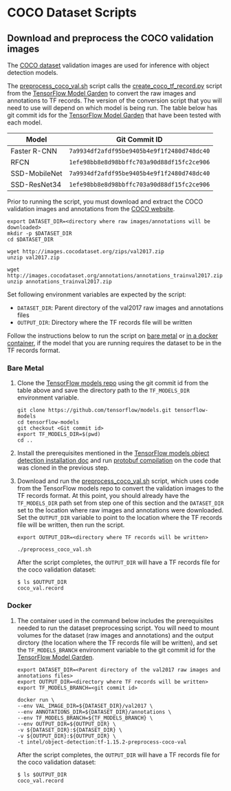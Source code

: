 # COCO Dataset Scripts

## Download and preprocess the COCO validation images

The [COCO dataset](http://cocodataset.org/#home) validation images are used
for inference with object detection models.

The [preprocess_coco_val.sh](preprocess_coco_val.sh) script calls the
[create_coco_tf_record.py](https://github.com/tensorflow/models/blob/1efe98bb8e8d98bbffc703a90d88df15fc2ce906/research/object_detection/dataset_tools/create_coco_tf_record.py)
script from the [TensorFlow Model Garden](https://github.com/tensorflow/models)
to convert the raw images and annotations to TF records. The version of
the conversion script that you will need to use will depend on which
model is being run. The table below has git commit ids for the
[TensorFlow Model Garden](https://github.com/tensorflow/models) that have
been tested with each model.

| Model | Git Commit ID |
|-------|---------|
| Faster R-CNN | `7a9934df2afdf95be9405b4e9f1f2480d748dc40` |
| RFCN | `1efe98bb8e8d98bbffc703a90d88df15fc2ce906` |
| SSD-MobileNet | `7a9934df2afdf95be9405b4e9f1f2480d748dc40` |
| SSD-ResNet34 | `1efe98bb8e8d98bbffc703a90d88df15fc2ce906` |

Prior to running the script, you must download and extract the COCO
validation images and annotations from the
[COCO website](https://cocodataset.org/#download).
```
export DATASET_DIR=<directory where raw images/annotations will be downloaded>
mkdir -p $DATASET_DIR
cd $DATASET_DIR

wget http://images.cocodataset.org/zips/val2017.zip
unzip val2017.zip

wget http://images.cocodataset.org/annotations/annotations_trainval2017.zip
unzip annotations_trainval2017.zip
```

Set following environment variables are expected by the script:
* `DATASET_DIR`: Parent directory of the val2017 raw images and annotations files
* `OUTPUT_DIR`: Directory where the TF records file will be written

Follow the instructions below to run the script on
[bare metal](#bare-metal) or [in a docker container](#docker), if the
model that you are running requires the dataset to be in the TF records
format.

### Bare Metal

1. Clone the [TensorFlow models repo](https://github.com/tensorflow/models)
   using the git commit id from the table above and save the directory path to the
   `TF_MODELS_DIR` environment variable.

   ```
   git clone https://github.com/tensorflow/models.git tensorflow-models
   cd tensorflow-models
   git checkout <Git commit id>
   export TF_MODELS_DIR=$(pwd)
   cd ..
   ```

2. Install the prerequisites mentioned in the
   [TensorFlow models object detection installation doc](https://github.com/tensorflow/models/blob/v2.3.0/research/object_detection/g3doc/installation.md#dependencies)
   and run [protobuf compilation](https://github.com/tensorflow/models/blob/v2.3.0/research/object_detection/g3doc/installation.md#protobuf-compilation)
   on the code that was cloned in the previous step.

3. Download and run the [preprocess_coco_val.sh](preprocess_coco_val.sh)
   script, which uses code from the TensorFlow models repo to convert the
   validation images to the TF records format. At this point, you should
   already have the `TF_MODELS_DIR` path set from step one of this
   section and the `DATASET_DIR` set to the location where raw images
   and annotations were downloaded. Set the `OUTPUT_DIR` variable to
   point to the location where the TF records file will be written, then
   run the script.
   ```
   export OUTPUT_DIR=<directory where TF records will be written>

   ./preprocess_coco_val.sh
   ```

   After the script completes, the `OUTPUT_DIR` will have a TF records file
   for the coco validation dataset:
   ```
   $ ls $OUTPUT_DIR
   coco_val.record
   ```

### Docker

1. The container used in the command below includes the prerequisites
   needed to run the dataset preprocessing script. You will need to
   mount volumes for the dataset (raw images and annotations) and the
   output dirctory (the location where the TF records file will be
   written), and set the `TF_MODELS_BRANCH` environment variable to the
   git commit id for the
   [TensorFlow Model Garden](https://github.com/tensorflow/models).

   ```
   export DATASET_DIR=<Parent directory of the val2017 raw images and annotations files>
   export OUTPUT_DIR=<directory where TF records will be written>
   export TF_MODELS_BRANCH=<git commit id>

   docker run \
   --env VAL_IMAGE_DIR=${DATASET_DIR}/val2017 \
   --env ANNOTATIONS_DIR=${DATASET_DIR}/annotations \
   --env TF_MODELS_BRANCH=${TF_MODELS_BRANCH} \
   --env OUTPUT_DIR=${OUTPUT_DIR} \
   -v ${DATASET_DIR}:${DATASET_DIR} \
   -v ${OUTPUT_DIR}:${OUTPUT_DIR} \
   -t intel/object-detection:tf-1.15.2-preprocess-coco-val
   ```

   After the script completes, the `OUTPUT_DIR` will have a TF records file
   for the coco validation dataset:
   ```
   $ ls $OUTPUT_DIR
   coco_val.record
   ```
